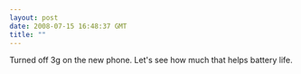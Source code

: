 ```yaml
---
layout: post
date: 2008-07-15 16:48:37 GMT
title: ""
---
```

Turned off 3g on the new phone. Let's see how much that helps battery life.